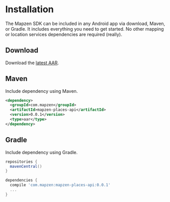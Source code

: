 # Installation

The Mapzen SDK can be included in any Android app via download, Maven, or Gradle. It includes everything you need to get started. No other mapping or location services dependencies are required (really).

## Download

Download the [latest AAR](http://search.maven.org/remotecontent?filepath=com/mapzen/mapzen-places-api/0.0.1/mapzen-places-api-0.0.1.aar).

## Maven

Include dependency using Maven.

```xml
<dependency>
  <groupId>com.mapzen</groupId>
  <artifactId>mapzen-places-api</artifactId>
  <version>0.0.1</version>
  <type>aar</type>
</dependency>
```

## Gradle

Include dependency using Gradle.

```groovy
repositories {
  mavenCentral()
}

dependencies {
  compile 'com.mapzen:mapzen-places-api:0.0.1'
  ...
}
```
